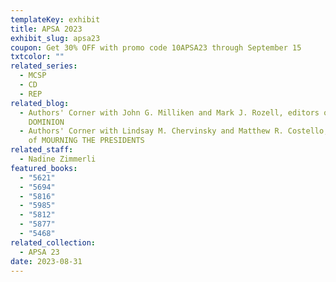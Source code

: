 ```yaml
---
templateKey: exhibit
title: APSA 2023
exhibit_slug: apsa23
coupon: Get 30% OFF with promo code 10APSA23 through September 15
txtcolor: ""
related_series:
  - MCSP
  - CD
  - REP
related_blog:
  - Authors' Corner with John G. Milliken and Mark J. Rozell, editors of THE NEW
    DOMINION
  - Authors' Corner with Lindsay M. Chervinsky and Matthew R. Costello, editors
    of MOURNING THE PRESIDENTS
related_staff:
  - Nadine Zimmerli
featured_books:
  - "5621"
  - "5694"
  - "5816"
  - "5985"
  - "5812"
  - "5877"
  - "5468"
related_collection:
  - APSA 23
date: 2023-08-31
---
```

